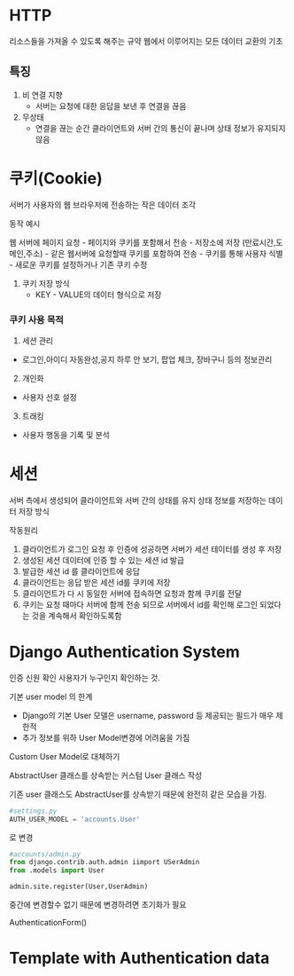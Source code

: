 # HTTP
리소스들을 가져올 수 있도록 해주는 규약
웹에서 이루어지는 모든 데이터 교환의 기초

## 특징

1. 비 연결 지향
   - 서버는 요청에 대한 응답을 보낸 후 연결을 끊음
2. 무상태
   - 연결을 끊는 순간 클라이언트와 서버 간의 통신이 끝나며 상태 정보가 유지되지 않음

# 쿠키(Cookie)
서버가 사용자의 웹 브라우저에 전송하는 작은 데이터 조각

동작 예시

웹 서버에 페이지 요청  - 페이지와 쿠키를 포함해서 전송 - 저장소에 저장 (만료시간,도메인,주소) - 같은 웹서버에 요청할때 쿠키를 포함하여 전송 - 쿠키를 통해 사용자 식별 - 새로운 쿠키를 설정하거나 기존 쿠키 수정

1. 쿠키 저장 방식
   - KEY - VALUE의 데이터 형식으로 저장

### 쿠키 사용 목적

1. 세션 관리
  - 로그인,아이디 자동완성,공지 하루 안 보기, 팝업 체크, 장바구니 등의 정보관리
2. 개인화
  - 사용자 선호 설정
3. 트래킹
  - 사용자 행동을 기록 및 분석

# 세션
서버 측에서 생성되어 클라이언트와 서버 간의 상태를 유지
상태 정보를 저장하는 데이터 저장 방식

작동원리
1. 클라이언트가 로그인 요청 후 인증에 성공하면 서버가 세션 테이터를 생성 후 저장
2. 생성된 세션 데이터에 인증 할 수 있는 세션 id 발급
3. 발급한 세션 id 를 클라이언트에 응답
4. 클라이언트는 응답 받은 세션 id를 쿠키에 저장
5. 클라이언트가 다 시 동일한 서버에 접속하면 요청과 함께 쿠키를 전달
6. 쿠키는 요청 때마다 서버에 함께 전송 되므로 서버에서 id를 확인해 로그인 되었다는 것을 계속해서 확인하도록함

# Django Authentication System
인증 신원 확인 사용자가 누구인지 확인하는 것.

기본 user model 의 한계
- Django의 기본 User 모델은 username, password 등 제공되는 필드가 매우 제한적
- 추가 정보를 위하 User Model변경에 어려움을 가짐

Custom User Model로 대체하기

AbstractUser 클래스를 상속받는 커스텀 User 클래스 작성

기존 user 클래스도 AbstractUser를 상속받기 때문에 완전히 같은 모습을 가짐.

```python 
#settings.py
AUTH_USER_MODEL = 'accounts.User'

```
로 변경

```python
#accounts/admin.py
from django.contrib.auth.admin iimport USerAdmin
from .models import User

admin.site.register(User,UserAdmin)
```

중간에 변경할수 없기 때문에 변경하려면 초기화가 필요


AuthenticationForm()

# Template with Authentication data

